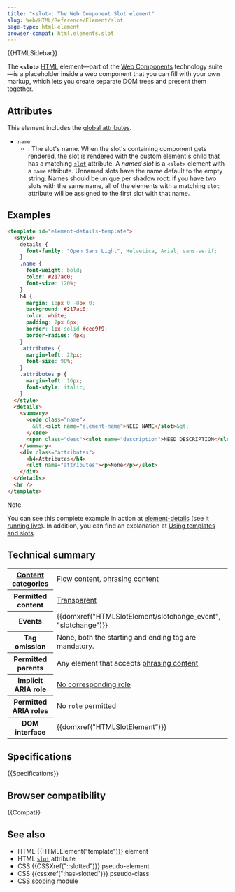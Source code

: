 ```yaml
---
title: "<slot>: The Web Component Slot element"
slug: Web/HTML/Reference/Element/slot
page-type: html-element
browser-compat: html.elements.slot
---
```


{{HTMLSidebar}}

The **`<slot>`** [HTML](/en-US/docs/Web/HTML) element—part of the [Web Components](/en-US/docs/Web/API/Web_components) technology suite—is a placeholder inside a web component that you can fill with your own markup, which lets you create separate DOM trees and present them together.

## Attributes

This element includes the [global attributes](/en-US/docs/Web/HTML/Reference/Global_attributes).

- `name`
  - : The slot's name. When the slot's containing component gets rendered, the slot is rendered with the custom element's child that has a matching [`slot`](/en-US/docs/Web/HTML/Reference/Global_attributes/slot) attribute. A _named slot_ is a `<slot>` element with a `name` attribute. Unnamed slots have the name default to the empty string. Names should be unique per shadow root: if you have two slots with the same name, all of the elements with a matching `slot` attribute will be assigned to the first slot with that name.

## Examples

```html
<template id="element-details-template">
  <style>
    details {
      font-family: "Open Sans Light", Helvetica, Arial, sans-serif;
    }
    .name {
      font-weight: bold;
      color: #217ac0;
      font-size: 120%;
    }
    h4 {
      margin: 10px 0 -8px 0;
      background: #217ac0;
      color: white;
      padding: 2px 6px;
      border: 1px solid #cee9f9;
      border-radius: 4px;
    }
    .attributes {
      margin-left: 22px;
      font-size: 90%;
    }
    .attributes p {
      margin-left: 16px;
      font-style: italic;
    }
  </style>
  <details>
    <summary>
      <code class="name">
        &lt;<slot name="element-name">NEED NAME</slot>&gt;
      </code>
      <span class="desc"><slot name="description">NEED DESCRIPTION</slot></span>
    </summary>
    <div class="attributes">
      <h4>Attributes</h4>
      <slot name="attributes"><p>None</p></slot>
    </div>
  </details>
  <hr />
</template>
```

> [!NOTE]
> You can see this complete example in action at [element-details](https://github.com/mdn/web-components-examples/tree/main/element-details) (see it [running live](https://mdn.github.io/web-components-examples/element-details/)). In addition, you can find an explanation at [Using templates and slots](/en-US/docs/Web/API/Web_components/Using_templates_and_slots).

## Technical summary

<table class="properties">
  <tbody>
    <tr>
      <th scope="row">
        <a href="/en-US/docs/Web/HTML/Content_categories"
          >Content categories</a
        >
      </th>
      <td>
        <a href="/en-US/docs/Web/HTML/Content_categories#flow_content"
          >Flow content</a
        >,
        <a href="/en-US/docs/Web/HTML/Content_categories#phrasing_content"
          >phrasing content</a
        >
      </td>
    </tr>
    <tr>
      <th scope="row">Permitted content</th>
      <td>
        <a
          href="/en-US/docs/Web/HTML/Content_categories#transparent_content_model"
          >Transparent</a
        >
      </td>
    </tr>
    <tr>
      <th scope="row">Events</th>
      <td>{{domxref("HTMLSlotElement/slotchange_event", "slotchange")}}</td>
    </tr>
    <tr>
      <th scope="row">Tag omission</th>
      <td>None, both the starting and ending tag are mandatory.</td>
    </tr>
    <tr>
      <th scope="row">Permitted parents</th>
      <td>
        Any element that accepts
        <a href="/en-US/docs/Web/HTML/Content_categories#phrasing_content"
          >phrasing content</a
        >
      </td>
    </tr>
    <tr>
      <th scope="row">Implicit ARIA role</th>
      <td>
        <a href="https://www.w3.org/TR/html-aria/#dfn-no-corresponding-role"
          >No corresponding role</a
        >
      </td>
    </tr>
    <tr>
      <th scope="row">Permitted ARIA roles</th>
      <td>No <code>role</code> permitted</td>
    </tr>
    <tr>
      <th scope="row">DOM interface</th>
      <td>{{domxref("HTMLSlotElement")}}</td>
    </tr>
  </tbody>
</table>

## Specifications

{{Specifications}}

## Browser compatibility

{{Compat}}

## See also

- HTML {{HTMLElement("template")}} element
- HTML [`slot`](/en-US/docs/Web/HTML/Reference/Global_attributes/slot) attribute
- CSS {{CSSXref("::slotted")}} pseudo-element
- CSS {{cssxref(":has-slotted")}} pseudo-class
- [CSS scoping](/en-US/docs/Web/CSS/CSS_scoping) module
